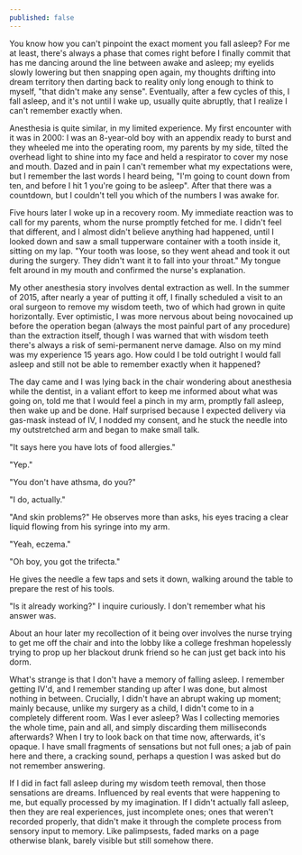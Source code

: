 ```yaml
---
published: false
---
```


You know how you can't pinpoint the exact moment you fall asleep? For me at least, there's always a phase that comes right before I finally commit that has me dancing around the line between awake and asleep; my eyelids slowly lowering but then snapping open again, my thoughts drifting into dream territory then darting back to reality only long enough to think to myself, "that didn't make any sense". Eventually, after a few cycles of this, I fall asleep, and it's not until I wake up, usually quite abruptly, that I realize I can't remember exactly when.

Anesthesia is quite similar, in my limited experience. My first encounter with it was in 2000: I was an 8-year-old boy with an appendix ready to burst and they wheeled me into the operating room, my parents by my side, tilted the overhead light to shine into my face and held a respirator to cover my nose and mouth. Dazed and in pain I can't remember what my expectations were, but I remember the last words I heard being, "I'm going to count down from ten, and before I hit 1 you're going to be asleep". After that there was a countdown, but I couldn't tell you which of the numbers I was awake for.

Five hours later I woke up in a recovery room. My immediate reaction was to call for my parents, whom the nurse promptly fetched for me. I didn't feel that different, and I almost didn't believe anything had happened, until I looked down and saw a small tupperware container with a tooth inside it, sitting on my lap. "Your tooth was loose, so they went ahead and took it out during the surgery. They didn't want it to fall into your throat." My tongue felt around in my mouth and confirmed the nurse's explanation. 


My other anesthesia story involves dental extraction as well. In the summer of 2015, after nearly a year of putting it off, I finally scheduled a visit to an oral surgeon to remove my wisdom teeth, two of which had grown in quite horizontally. Ever optimistic, I was more nervous about being novocained up before the operation began (always the most painful part of any procedure) than the extraction itself, though I was warned that with wisdom teeth there's always a risk of semi-permanent nerve damage. Also on my mind was my experience 15 years ago. How could I be told outright I would fall asleep and still not be able to remember exactly when it happened? 

The day came and I was lying back in the chair wondering about anesthesia while the dentist, in a valiant effort to keep me informed about what was going on, told me that I would feel a pinch in my arm, promptly fall asleep, then wake up and be done. Half surprised because I expected delivery via gas-mask instead of IV, I nodded my consent, and he stuck the needle into my outstretched arm and began to make small talk.

"It says here you have lots of food allergies."

"Yep."

"You don't have athsma, do you?"

"I do, actually."

"And skin problems?" He observes more than asks, his eyes tracing a clear liquid flowing from his syringe into my arm.

"Yeah, eczema."

"Oh boy, you got the trifecta."

He gives the needle a few taps and sets it down, walking around the table to prepare the rest of his tools.

"Is it already working?" I inquire curiously. I don't remember what his answer was.


About an hour later my recollection of it being over involves the nurse trying to get me off the chair and into the lobby like a college freshman hopelessly trying to prop up her blackout drunk friend so he can just get back into his dorm. 

What's strange is that I don't have a memory of falling asleep. I remember getting IV'd, and I remember standing up after I was done, but almost nothing in between. Crucially, I didn't have an abrupt waking up moment; mainly because, unlike my surgery as a child, I didn't come to in a completely different room. Was I ever asleep? Was I collecting memories the whole time, pain and all, and simply discarding them milliseconds afterwards? When I try to look back on that time now, afterwards, it's opaque. I have small fragments of sensations but not full ones; a jab of pain here and there, a cracking sound, perhaps a question I was asked but do not remember answering. 

If I did in fact fall asleep during my wisdom teeth removal, then those sensations are dreams. Influenced by real events that were happening to me, but equally processed by my imagination. If I didn't actually fall asleep, then they are real experiences, just incomplete ones; ones that weren't recorded properly, that didn't make it through the complete process from sensory input to memory. Like palimpsests, faded marks on a page otherwise blank, barely visible but still somehow there.